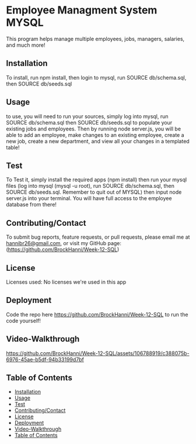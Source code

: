 # Employee Managment System MYSQL

This program helps manage multiple employees, jobs, managers, salaries, and much more!

## Installation

To install, run npm install, then login to mysql, run SOURCE db/schema.sql, then SOURCE db/seeds.sql

## Usage

to use, you will need to run your sources, simply log into mysql, run SOURCE db/schema.sql then SOURCE db/seeds.sql to populate your existing jobs and employees. Then by running node server.js, you will be able to add an employee, make changes to an existing employee, create a new job, create a new department, and view all your changes in a templated table!

## Test

To Test it, simply install the required apps (npm install) then run your mysql files (log into mysql (mysql -u root), run SOURCE db/schema.sql, then SOURCE db/seeds.sql. Remember to quit out of MYSQL) then input node server.js into your terminal. You will have full access to the employee database from there!

## Contributing/Contact

To submit bug reports, feature requests, or pull requests, please email me at hannibr26@gmail.com, or visit my GitHub page: (https://github.com/BrockHanni/Week-12-SQL)

## License

Licenses used: No licenses we're used in this app

## Deployment

Code the repo here https://github.com/BrockHanni/Week-12-SQL to run the code yourself!

## Video-Walkthrough

https://github.com/BrockHanni/Week-12-SQL/assets/106788919/c388075b-6976-45ae-b5df-94b33199d7bf

## Table of Contents
- [Installation](#installation)
- [Usage](#usage)
- [Test](#test)
- [Contributing/Contact](#contributing/Contact)
- [License](#license)
- [Deployment](#deployment)
- [Video-Walkthrough](#video-walkthrough)
- [Table of Contents](#table-of-contents)
